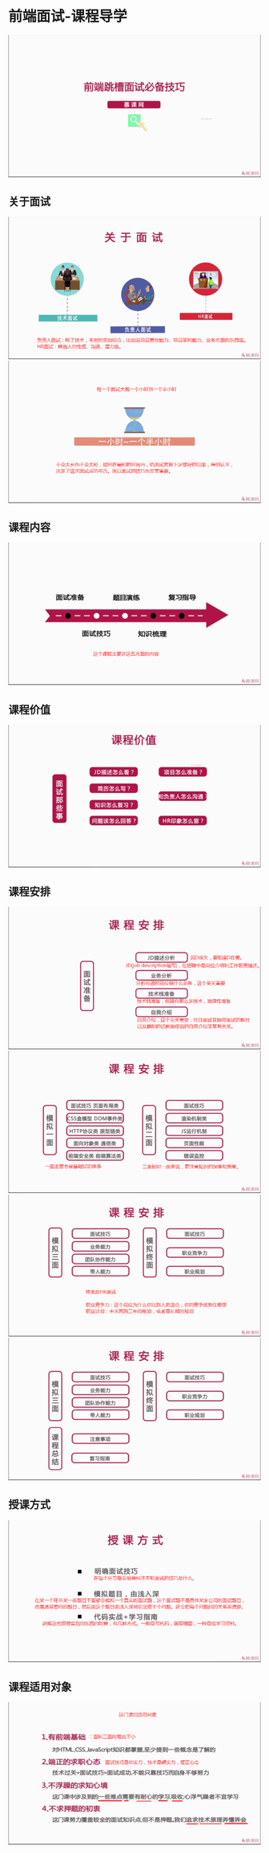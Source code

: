 # 前端面试-课程导学
![](https://github.com/jingfeidi/jingfeidi.github.io/blob/master/interview/01/img/20200115142252.png)
## 关于面试
![](https://github.com/jingfeidi/jingfeidi.github.io/blob/master/interview/01/img/20200115143102.png)
![](https://github.com/jingfeidi/jingfeidi.github.io/blob/master/interview/01/img/20200115143223.png)
## 课程内容
![](https://github.com/jingfeidi/jingfeidi.github.io/blob/master/interview/01/img/20200115144057.png)
## 课程价值
![](https://github.com/jingfeidi/jingfeidi.github.io/blob/master/interview/01/img/20200115144141.png)
## 课程安排
![](https://github.com/jingfeidi/jingfeidi.github.io/blob/master/interview/01/img/20200115145504.png)
![](https://github.com/jingfeidi/jingfeidi.github.io/blob/master/interview/01/img/20200115145915.png)
![](https://github.com/jingfeidi/jingfeidi.github.io/blob/master/interview/01/img/20200115150448.png)
![](https://github.com/jingfeidi/jingfeidi.github.io/blob/master/interview/01/img/20200115150528.png)
## 授课方式
![](https://github.com/jingfeidi/jingfeidi.github.io/blob/master/interview/01/img/20200115151659.png)
## 课程适用对象
![](https://github.com/jingfeidi/jingfeidi.github.io/blob/master/interview/01/img/20200115152229.png)


